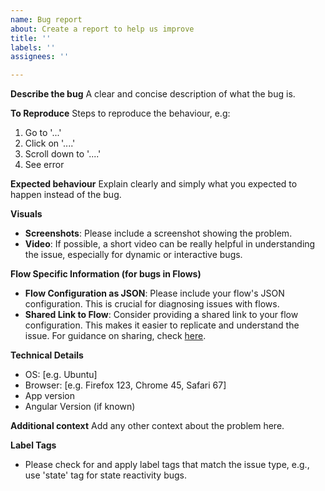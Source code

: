 ```yaml
---
name: Bug report
about: Create a report to help us improve
title: ''
labels: ''
assignees: ''

---
```


**Describe the bug**
A clear and concise description of what the bug is.

**To Reproduce**
Steps to reproduce the behaviour, e.g:
1. Go to '...'
2. Click on '....'
3. Scroll down to '....'
4. See error

**Expected behaviour**
Explain clearly and simply what you expected to happen instead of the bug.

**Visuals**
- **Screenshots**: Please include a screenshot showing the problem.
- **Video**: If possible, a short video can be really helpful in understanding the issue, especially for dynamic or interactive bugs.

**Flow Specific Information (for bugs in Flows)**
- **Flow Configuration as JSON**: Please include your flow's JSON configuration. This is crucial for diagnosing issues with flows.
- **Shared Link to Flow**: Consider providing a shared link to your flow configuration. This makes it easier to replicate and understand the issue. For guidance on sharing, check [here](https://kendraio-app.readthedocs.io/en/latest/workflow/sharing.html).

**Technical Details**
- OS: [e.g. Ubuntu]
- Browser: [e.g. Firefox 123, Chrome 45, Safari 67]
- App version
- Angular Version (if known)

**Additional context**
Add any other context about the problem here.

**Label Tags**
- Please check for and apply label tags that match the issue type, e.g., use 'state' tag for state reactivity bugs.
